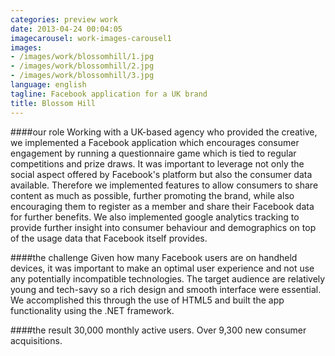 ```yaml
---
categories: preview work
date: 2013-04-24 00:04:05
imagecarousel: work-images-carousel1
images:
- /images/work/blossomhill/1.jpg
- /images/work/blossomhill/2.jpg
- /images/work/blossomhill/3.jpg
language: english
tagline: Facebook application for a UK brand
title: Blossom Hill
---
```


####our role
Working with a UK-based agency who provided the creative, we implemented a Facebook application which encourages consumer engagement by running a questionnaire game which is tied to regular competitions and prize draws. It was important to leverage not only the social aspect offered by Facebook's platform but also the consumer data available. Therefore we implemented features to allow consumers to share content as much as possible, further promoting the brand, while also encouraging them to register as a member and share their Facebook data for further benefits. We also implemented google analytics tracking to provide further insight into consumer behaviour and demographics on top of the usage data that Facebook itself provides.

####the challenge
Given how many Facebook users are on handheld devices, it was important to make an optimal user experience and not use any potentially incompatible technologies. The target audience are relatively young and tech-savy so a rich design and smooth interface were essential. We accomplished this through the use of HTML5 and built the app functionality using the .NET framework.

####the result
30,000 monthly active users. Over 9,300 new consumer acquisitions.